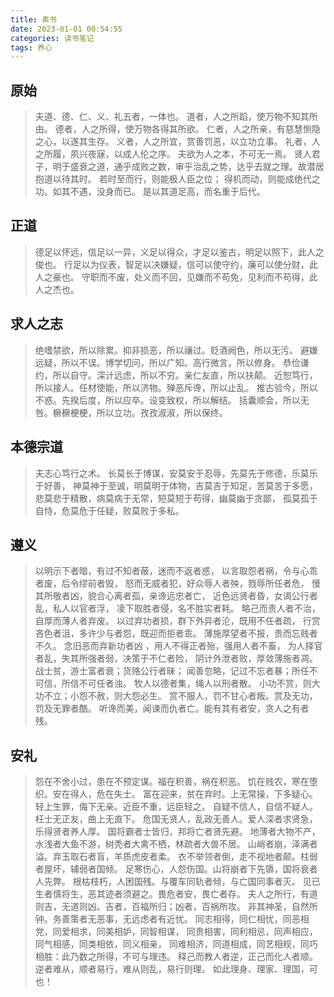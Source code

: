 ```yaml
---
title: 素书
date: 2023-01-01 00:54:55
categories: 读书笔记
tags: 养心
---
```


## 原始
> 夫道、德、仁、义、礼五者，一体也。
> 道者，人之所蹈，使万物不知其所由。
> 德者，人之所得，使万物各得其所欲。
> 仁者，人之所亲，有慈慧恻隐之心，以遂其生存。
> 义者，人之所宜，赏善罚恶，以立功立事。
> 礼者，人之所履，夙兴夜寐，以成人伦之序。
> 夫欲为人之本，不可无一焉。
> 贤人君子，明于盛衰之道，通乎成败之数，审乎治乱之势，达乎去就之理。故潜居抱道以待其时。
> 若时至而行，则能极人臣之位；
> 得机而动，则能成绝代之功。如其不遇，没身而已。
> 是以其道足高，而名重于后代。

## 正道
> 德足以怀远，信足以一异，义足以得众，才足以鉴古，明足以照下，此人之俊也。
> 行足以为仪表，智足以决嫌疑，信可以使守约，廉可以使分财，此人之豪也。
> 守职而不废，处义而不回，见嫌而不苟免，见利而不苟得，此人之杰也。

## 求人之志
> 绝嗜禁欲，所以除累。抑非损恶，所以禳过。贬酒阙色，所以无污。
> 避嫌远疑，所以不误。博学切问，所以广知。高行微言，所以修身。
> 恭俭谦约，所以自守。深计远虑，所以不穷。亲仁友直，所以扶颠。
> 近恕笃行，所以接人。任材使能，所以济物。殚恶斥谗，所以止乱。
> 推古验今，所以不惑。先揆后度，所以应卒。设变致权，所以解结。
> 括囊顺会，所以无咎。橛橛梗梗，所以立功。孜孜淑淑，所以保终。


## 本德宗道
> 夫志心笃行之术。
> 长莫长于博谋，安莫安于忍辱，先莫先于修德，乐莫乐于好善，
> 神莫神于至诚，明莫明于体物，吉莫吉于知足，苦莫苦于多愿，
> 悲莫悲于精散，病莫病于无常，短莫短于苟得，幽莫幽于贪鄙，
> 孤莫孤于自恃，危莫危于任疑，败莫败于多私。

## 遵义
> 以明示下者暗，有过不知者蔽，迷而不返者惑，
> 以言取怨者祸，令与心乖者废，后令缪前者毁，
> 怒而无威者犯，好众辱人者殃，戮辱所任者危，
> 慢其所敬者凶，貌合心离者孤，亲谗远忠者亡，
> 近色远贤者昏，女谒公行者乱，私人以官者浮，
> 凌下取胜者侵，名不胜实者耗。
> 略己而责人者不治，自厚而薄人者弃废。
> 以过弃功者损，群下外异者沦，既用不任者疏，
> 行赏吝色者沮，多许少与者怨，既迎而拒者乖。
> 薄施厚望者不报，贵而忘贱者不久。
> 念旧恶而弃新功者凶 ，用人不得正者殆，强用人者不畜，
> 为人择官者乱，失其所强者弱，决策于不仁者险，
> 阴计外泄者败，厚敛薄施者凋。
> 战士贫，游士富者衰；货赂公行者昧；
> 闻善忽略，记过不忘者暴；所任不可信，所信不可任者浊。
> 牧人以德者集，绳人以刑者散。
> 小功不赏，则大功不立；小怨不赦，则大怨必生。
> 赏不服人，罚不甘心者叛。赏及无功，罚及无罪者酷。
> 听谗而美，闻谏而仇者亡。能有其有者安，贪人之有者残。

## 安礼
> 怨在不舍小过，患在不预定谋。福在积善，祸在积恶。
> 饥在贱农，寒在堕织。安在得人，危在失士。
> 富在迎来，贫在弃时。上无常操，下多疑心。
> 轻上生罪，侮下无亲。近臣不重，远臣轻之。
> 自疑不信人，自信不疑人。枉士无正友，曲上无直下。
> 危国无贤人，乱政无善人。爱人深者求贤急，乐得贤者养人厚。
> 国将霸者士皆归，邦将亡者贤先避。
> 地薄者大物不产，水浅者大鱼不游，树秃者大禽不栖，林疏者大兽不居。
> 山峭者崩，泽满者溢。弃玉取石者盲，羊质虎皮者柔。
> 衣不举领者倒，走不视地者颠。柱弱者屋坏，辅弱者国倾。
> 足寒伤心，人怨伤国。山将崩者下先隳，国将衰者人先弊。
> 根枯枝朽，人困国残。与覆车同轨者倾，与亡国同事者灭。
> 见已生者慎将生，恶其迹者须避之。畏危者安，畏亡者存。
> 夫人之所行，有道则吉，无道则凶。吉者，百福所归；凶者，百祸所攻。
> 非其神圣，自然所钟。务善策者无恶事，无远虑者有近忧。
> 同志相得，同仁相忧，同恶相党，同爱相求，同美相妒，同智相谋，
> 同贵相害，同利相忌，同声相应，同气相感，同类相依，同义相亲，
> 同难相济，同道相成，同艺相规，同巧相胜：此乃数之所得，不可与理违。
> 释己而教人者逆，正己而化人者顺。
> 逆者难从，顺者易行，难从则乱，易行则理。
> 如此理身、理家、理国，可也！
